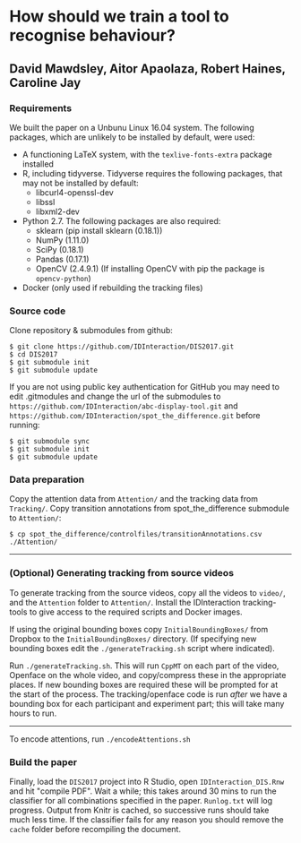 # How should we train a tool to recognise behaviour?
## David Mawdsley, Aitor Apaolaza, Robert Haines, Caroline Jay


### Requirements

We built the paper on a Unbunu Linux 16.04 system.  The following packages, which  are unlikely to be installed by default, were used:

* A functioning LaTeX system, with the `texlive-fonts-extra` package installed
* R, including tidyverse. Tidyverse requires the following packages, that may not be installed by default:
  + libcurl4-openssl-dev
  + libssl
  + libxml2-dev
* Python 2.7. The following packages are also required:
  + sklearn (pip install sklearn (0.18.1))
  + NumPy (1.11.0)
  + SciPy (0.18.1)
  + Pandas (0.17.1)
  + OpenCV (2.4.9.1) (If installing OpenCV with pip the package is `opencv-python`)
* Docker (only used if rebuilding the tracking files)

### Source code

Clone repository & submodules from github:
```shell
$ git clone https://github.com/IDInteraction/DIS2017.git
$ cd DIS2017
$ git submodule init
$ git submodule update
```

If you are not using public key authentication for GitHub you may need to edit
.gitmodules and change the url of the submodules to
`https://github.com/IDInteraction/abc-display-tool.git` and `https://github.com/IDInteraction/spot_the_difference.git`  before running:
```shell
$ git submodule sync
$ git submodule init
$ git submodule update
```

### Data preparation

Copy the attention data from `Attention/` and the tracking data from `Tracking/`. Copy transition annotations from spot_the_difference submodule to `Attention/`:
```shell
$ cp spot_the_difference/controlfiles/transitionAnnotations.csv ./Attention/
```
----------------

### (Optional) Generating tracking from source videos 

To generate tracking from the source videos, copy all the videos to `video/`, and the `Attention` folder to `Attention/`. Install the IDInteraction tracking-tools to give access to the required scripts and Docker images.

If using the original bounding boxes copy `InitialBoundingBoxes/` from Dropbox to the `InitialBoundingBoxes/` directory. (If specifying new bounding boxes edit the `./generateTracking.sh` script where indicated).

Run `./generateTracking.sh`. This will run `CppMT` on each part of the video, Openface on the whole video, and copy/compress these in the appropriate places. If new bounding boxes are required these will be prompted for at the start of the process. The tracking/openface code is run *after* we have a bounding box for each participant and experiment part; this will take many hours to run.


----------------------

To encode attentions, run `./encodeAttentions.sh`

### Build the paper

Finally, load the `DIS2017` project into R Studio, open `IDInteraction_DIS.Rnw` and hit "compile PDF". Wait a while; this takes around 30 mins to run the classifier for all combinations specified in the paper. `Runlog.txt` will log progress.  Output from Knitr is cached, so successive runs should take much less time.  If the classifier fails for any reason you should remove the `cache` folder before recompiling the document.